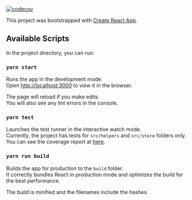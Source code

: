 [![codecov](https://codecov.io/gh/husnimun/sorabel-test/branch/master/graph/badge.svg)](https://codecov.io/gh/husnimun/sorabel-test)

This project was bootstrapped with [Create React App](https://github.com/facebook/create-react-app).

## Available Scripts

In the project directory, you can run:

### `yarn start`

Runs the app in the development mode.<br>
Open [http://localhost:3000](http://localhost:3000) to view it in the browser.

The page will reload if you make edits.<br>
You will also see any lint errors in the console.

### `yarn test`

Launches the test runner in the interactive watch mode.<br>
Currently, the project has tests for `src/helpers` and `src/store` folders only. You can see the coverage report at [here](https://codecov.io/gh/husnimun/sorabel-test).


### `yarn run build`

Builds the app for production to the `build` folder.<br>
It correctly bundles React in production mode and optimizes the build for the best performance.

The build is minified and the filenames include the hashes.<br>
